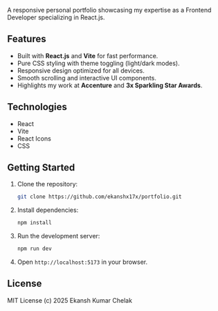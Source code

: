  A responsive personal portfolio showcasing my expertise as a Frontend Developer specializing in React.js.

 ## Features
 - Built with **React.js** and **Vite** for fast performance.
 - Pure CSS styling with theme toggling (light/dark modes).
 - Responsive design optimized for all devices.
 - Smooth scrolling and interactive UI components.
 - Highlights my work at **Accenture** and **3x Sparkling Star Awards**.

 ## Technologies
 - React
 - Vite
 - React Icons
 - CSS

 ## Getting Started
 1. Clone the repository:
    ```bash
    git clone https://github.com/ekanshx17x/portfolio.git
    ```
 2. Install dependencies:
    ```bash
    npm install
    ```
 3. Run the development server:
    ```bash
    npm run dev
    ```
 4. Open `http://localhost:5173` in your browser.

 ## License
 MIT License (c) 2025 Ekansh Kumar Chelak
